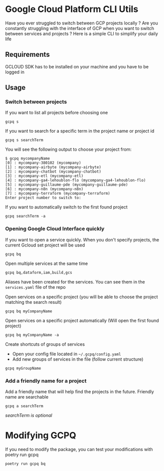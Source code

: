 # Google Cloud Platform CLI Utils

Have you ever struggled to switch between GCP projects locally ?
Are you constantly struggling with the interface of GCP when you want to switch between services and projects ?
Here is a simple CLI to simplify your daily life



## Requirements

GCLOUD SDK has to be installed on your machine and you have to be logged in

## Usage

### Switch between projects
If you want to list all projects before choosing one
```
gcpq s
```

If you want to search for a specific term in the project name or project id

```
gcpq s searchTerm
```

You will see the following output to choose your project from:

```
$ gcpq mycompanyName
[0] : mycompany-380102 (mycompany)
[1] : mycompany-airbyte (mycompany-airbyte)
[2] : mycompany-chatbot (mycompany-chatbot)
[3] : mycompany-etl (mycompany-etl)
[4] : mycompany-ga4-lehoublon-flo (mycompany-ga4-lehoublon-flo)
[5] : mycompany-guillaume-pde (mycompany-guillaume-pde)
[6] : mycompany-n8n (mycompany-n8n)
[7] : mycompany-terraform (mycompany-terraform)
Enter project number to switch to: 
```

If you want to automatically switch to the first found project
```
gcpq searchTerm -a
```

### Opening Google Cloud Interface quickly

If you want to open a service quickly. When you don't specify projects, the current Gcloud set project will be used

```
gcpq bq
```

Open multiple services at the same time

```
gcpq bq,dataform,iam,build,gcs
```

Aliases have been created for the services. You can see them in the `services.yaml` file of the repo


Open services on a specific project (you will be able to choose the project matching the search result)

```
gcpq bq myCompanyName
```

Open services on a specific project automatically (Will open the first found project)

```
gcpq bq myCompanyName -a 
```

Create shortcuts of groups of services
- Open your config file located in `~/.gcpq/config.yaml`
- Add new groups of services in the file (follow current structure)


```
gcpq myGroupName 
```


### Add a friendly name for a project

Add a friendly name that will help find the projects in the future. Friendly name are searchable
```
gcpq a searchTerm
```
*searchTerm is optional*

# Modifying GCPQ

If you need to modify the package, you can test your modifications with poetry run gcpq

```
poetry run gcpq bq
```